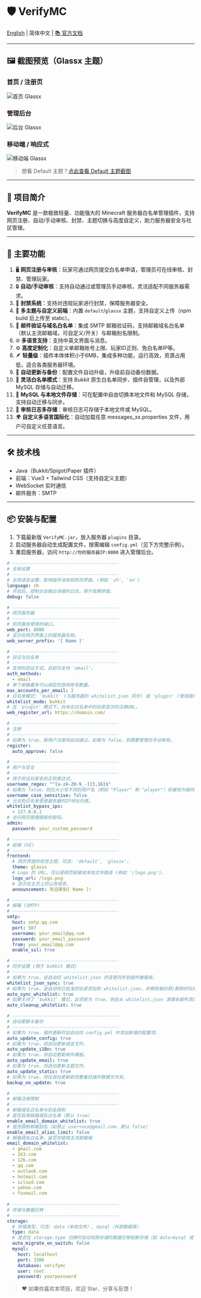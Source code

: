 # 🛡️ VerifyMC

[English](README.md) | 简体中文 | [📚 官方文档](https://kitemc.com/docs/zh/VerifyMC/)

---

## 🖼️ 截图预览（Glassx 主题）

### 首页 / 注册页
![首页 Glassx](docs/zh/screenshot-home-glassx.png)

### 管理后台
![后台 Glassx](docs/zh/screenshot-admin-glassx.png)

### 移动端 / 响应式
![移动端 Glassx](docs/zh/screenshot-mobile-glassx.png)

> 想看 Default 主题？[点此查看 Default 主题截图](./README_default_zh.md)

---

## 🚀 项目简介

**VerifyMC** 是一款极致轻量、功能强大的 Minecraft 服务器白名单管理插件，支持网页注册、自动/手动审核、封禁、主题切换与高度自定义，助力服务器安全与社区管理。

---

## 📝 主要功能

1. 🖥️ **网页注册与审核**：玩家可通过网页提交白名单申请，管理员可在线审核、封禁、管理玩家。
2. 🔒 **自动/手动审核**：支持自动通过或管理员手动审核，灵活适配不同服务器需求。
3. 🚫 **封禁系统**：支持对违规玩家进行封禁，保障服务器安全。
4. 🎨 **多主题与自定义前端**：内置 `default`/`glassx` 主题，支持自定义上传（npm build 后上传至 static）。
5. 📨 **邮件验证与域名白名单**：集成 SMTP 邮箱验证码，支持邮箱域名白名单（默认主流邮箱域，可自定义/开关）与邮箱别名限制。
6. 🌐 **多语言支持**：支持中英文界面与消息。
7. ⚙️ **高度定制化**：自定义单邮箱账号上限、玩家ID正则、免白名单IP等。
8. 🪶 **轻量级**：插件本体体积小于6MB，集成多种功能，运行高效，资源占用低，适合各类服务器环境。
9. 🔄 **自动更新与备份**：配置文件自动升级，升级前自动备份数据。
10. 🧩 **灵活白名单模式**：支持 Bukkit 原生白名单同步、插件自管理，以及外部 MySQL 存储与自动迁移。
11. 💾 **MySQL 与本地文件存储**：可在配置中自由切换本地文件和 MySQL 存储，支持自动迁移与同步。
12. 📝 **审核日志多存储**：审核日志可存储于本地文件或 MySQL。
13. 🌍 **自定义多语言国际化**：自动加载任意 messages_xx.properties 文件，用户可自定义任意语言。

---

## 🛠️ 技术栈

- Java（Bukkit/Spigot/Paper 插件）
- 前端：Vue3 + Tailwind CSS（支持自定义主题）
- WebSocket 实时通信
- 邮件服务：SMTP

---

## 📦 安装与配置

1. 下载最新版 `VerifyMC.jar`，放入服务器 `plugins` 目录。
2. 启动服务器自动生成配置文件，按需编辑 `config.yml`（见下方完整示例）。
3. 重启服务器，访问 `http://你的服务器IP:8080` 进入管理后台。

```yaml
# ----------------------------------------
# 全局设置
# ----------------------------------------
# 全局语言设置，影响插件消息和网页界面。(例如 'zh', 'en')
language: zh
# 开启后，控制台会输出详细的日志，用于故障排查。
debug: false

# ----------------------------------------
# 网页服务器
# ----------------------------------------
# 网页服务使用的端口。
web_port: 8080
# 显示在网页界面上的服务器名称。
web_server_prefix: '[ Name ]'

# ----------------------------------------
# 验证与白名单
# ----------------------------------------
# 支持的验证方式。目前仅支持 'email'。
auth_methods:
  - email
# 单个邮箱最多可以绑定的游戏账号数量。
max_accounts_per_email: 2
# 白名单模式: 'bukkit' (与服务器的 whitelist.json 同步) 或 'plugin' (使用插件内部数据库)。
whitelist_mode: bukkit
# 在 'plugin' 模式下，向未在白名单中的玩家显示的注册URL。
web_register_url: https://domain.com/

# ----------------------------------------
# 注册
# ----------------------------------------
# 如果为 true，新用户注册将自动通过。如果为 false，则需要管理员手动审核。
register:
  auto_approve: false

# ----------------------------------------
# 用户与安全
# ----------------------------------------
# 用于验证玩家名的正则表达式。
username_regex: "^[a-zA-Z0-9_-]{3,16}$"
# 如果为 false，则仅大小写不同的用户名（例如 "Player" 和 "player"）将被视为相同。
username_case_sensitive: false
# 允许免白名单登录服务器的IP地址列表。
whitelist_bypass_ips:
  - 127.0.0.1
# 访问网页管理面板的密码。
admin:
  password: your_custom_password

# ----------------------------------------
# 前端 (UI)
# ----------------------------------------
frontend:
  # 网页界面的视觉主题。可选: 'default', 'glassx'。
  theme: glassx
  # Logo 的 URL。可以是网页链接或本地文件路径 (例如 '/logo.png')。
  logo_url: /logo.png
  # 显示在主页上的公告信息。
  announcement: 欢迎来到[ Name ]!

# ----------------------------------------
# 邮箱 (SMTP)
# ----------------------------------------
smtp:
  host: smtp.qq.com
  port: 587
  username: your_email@qq.com
  password: your_email_password
  from: your_email@qq.com
  enable_ssl: true

# ----------------------------------------
# 同步设置 (用于 bukkit 模式)
# ----------------------------------------
# 如果为 true，会自动将 whitelist.json 的变更同步到插件数据库。
whitelist_json_sync: true
# 如果为 true，会自动将已批准的玩家添加到 whitelist.json，并移除被封禁/删除的玩家。
auto_sync_whitelist: true
# 如果关闭了 'bukkit' 模式，此项若为 true，则会从 whitelist.json 清理本插件添加过的玩家。
auto_cleanup_whitelist: true

# ----------------------------------------
# 自动更新与备份
# ----------------------------------------
# 如果为 true，插件更新时会自动向 config.yml 中添加新增的配置项。
auto_update_config: true
# 如果为 true，将自动更新语言文件。
auto_update_i18n: true
# 如果为 true，将自动更新邮件模板。
auto_update_email: true
# 如果为 true，将自动更新主题文件。
auto_update_static: true
# 如果为 true，将在自动更新前完整备份插件数据文件夹。
backup_on_update: true

# ----------------------------------------
# 邮箱注册限制
# ----------------------------------------
# 邮箱域名白名单与别名限制
# 是否启用邮箱域名白名单（默认 true）
enable_email_domain_whitelist: true
# 是否限制邮箱别名（如禁止 user+xxx@gmail.com，默认 false）
enable_email_alias_limit: false
# 邮箱域名白名单，留空则使用主流邮箱域
email_domain_whitelist:
  - gmail.com
  - 163.com
  - 126.com
  - qq.com
  - outlook.com
  - hotmail.com
  - icloud.com
  - yahoo.com
  - foxmail.com
  
# ----------------------------------------
# 存储与数据迁移
# ----------------------------------------
storage:
  # 存储类型，可选: data（本地文件）, mysql（外部数据库）
  type: data
  # 是否在 storage.type 切换时自动将原存储的数据迁移到新存储（如 data→mysql 或 mysql→data）
  auto_migrate_on_switch: false
  mysql:
    host: localhost
    port: 3306
    database: verifymc
    user: root
    password: yourpassword 
```
> ❤️ 如果你喜欢本项目，欢迎 Star、分享与反馈！ 